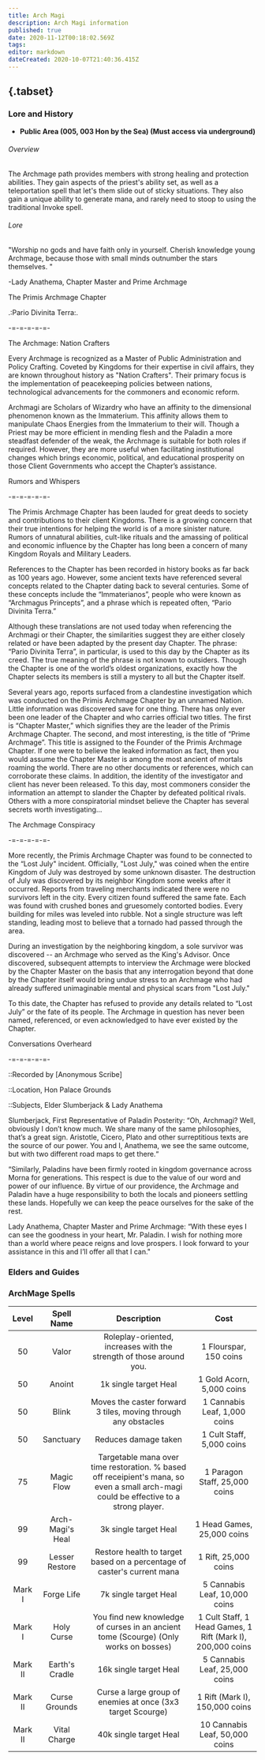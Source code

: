 ```yaml
---
title: Arch Magi
description: Arch Magi information
published: true
date: 2020-11-12T00:18:02.569Z
tags: 
editor: markdown
dateCreated: 2020-10-07T21:40:36.415Z
---
```


## {.tabset}
### Lore and History
 - **Public Area (005, 003 Hon by the Sea) (Must access via underground)**
###### Overview 
The Archmage path provides members with strong healing and protection abilities. They gain aspects of the priest's ability set, as well as a teleportation spell that let's them slide out of sticky situations. They also gain a unique ability to generate mana, and rarely need to stoop to using the traditional Invoke spell. 
###### Lore
"Worship no gods and have faith only in yourself. Cherish knowledge young Archmage, because those with small minds outnumber the stars themselves. "

-Lady Anathema, Chapter Master and Prime Archmage

The Primis Archmage Chapter

.:Pario Divinita Terra:.

-=-=-=-=-=-

The Archmage: Nation Crafters

Every Archmage is recognized as a Master of Public Administration and Policy Crafting. Coveted by Kingdoms for their expertise in civil affairs, they are known throughout history as "Nation Crafters". Their primary focus is the implementation of peacekeeping policies between nations, technological advancements for the commoners and economic reform.

Archmagi are Scholars of Wizardry who have an affinity to the dimensional phenomenon known as the Immaterium. This affinity allows them to manipulate Chaos Energies from the Immaterium to their will. Though a Priest may be more efficient in mending flesh and the Paladin a more steadfast defender of the weak, the Archmage is suitable for both roles if required. However, they are more useful when facilitating institutional changes which brings economic, political, and educational prosperity on those Client Governments who accept the Chapter’s assistance.

Rumors and Whispers

-=-=-=-=-=-

The Primis Archmage Chapter has been lauded for great deeds to society and contributions to their client Kingdoms. There is a growing concern that their true intentions for helping the world is of a more sinister nature. Rumors of unnatural abilities, cult-like rituals and the amassing of political and economic influence by the Chapter has long been a concern of many Kingdom Royals and Military Leaders.

References to the Chapter has been recorded in history books as far back as 100 years ago. However, some ancient texts have referenced several concepts related to the Chapter dating back to several centuries. Some of these concepts include the “Immaterianos”, people who were known as “Archmagus Princepts”, and a phrase which is repeated often, “Pario Divinita Terra.”

Although these translations are not used today when referencing the Archmagi or their Chapter, the similarities suggest they are either closely related or have been adapted by the present day Chapter. The phrase: “Pario Divinita Terra”, in particular, is used to this day by the Chapter as its creed. The true meaning of the phrase is not known to outsiders.  Though the Chapter is one of the world’s oldest organizations, exactly how the Chapter selects its members is still a mystery to all but the Chapter itself.

Several years ago, reports surfaced from a clandestine investigation which was conducted on the Primis Archmage Chapter by an unnamed Nation. Little information was discovered save for one thing. There has only ever been one leader of the Chapter and who carries official two titles. The first is “Chapter Master,” which signifies they are the leader of the Primis Archmage Chapter. The second, and most interesting, is the title of “Prime Archmage”. This title is assigned to the Founder of the Primis Archmage Chapter. If one were to believe the leaked information as fact, then you would assume the Chapter Master is among the most ancient of mortals roaming the world. There are no other documents or references, which can corroborate these claims. In addition, the identity of the investigator and client has never been released. To this day, most commoners consider the information an attempt to slander the Chapter by defeated political rivals. Others with a more conspiratorial mindset believe the Chapter has several secrets worth investigating...

The Archmage Conspiracy

-=-=-=-=-=-

More recently, the Primis Archmage Chapter was found to be connected to the “Lost July" incident. Officially, "Lost July," was coined when the entire Kingdom of July was destroyed by some unknown disaster. The destruction of July was discovered by its neighbor Kingdom some weeks after it occurred. Reports from traveling merchants indicated there were no survivors left in the city. Every citizen found suffered the same fate. Each was found with crushed bones and gruesomely contorted bodies. Every building for miles was leveled into rubble. Not a single structure was left standing, leading most to believe that a tornado had passed through the area.

During an investigation by the neighboring kingdom, a sole survivor was discovered -- an Archmage who served as the King's Advisor. Once discovered, subsequent attempts to interview the Archmage were blocked by the Chapter Master on the basis that any interrogation beyond that done by the Chapter itself would bring undue stress to an Archmage who had already suffered unimaginable mental and physical scars from "Lost July."

To this date, the Chapter has refused to provide any details related to “Lost July” or the fate of its people. The Archmage in question has never been named, referenced, or even acknowledged to have ever existed by the Chapter.

Conversations Overheard

-=-=-=-=-=-

::Recorded by [Anonymous Scribe]

::Location, Hon Palace Grounds

::Subjects, Elder Slumberjack & Lady Anathema

Slumberjack, First Representative of Paladin Posterity:  “Oh, Archmagi? Well, obviously I don’t know much. We share many of the same philosophies, that’s a great sign. Aristotle, Cicero, Plato and other surreptitious texts are the source of our power. You and I, Anathema, we see the same outcome, but with two different road maps to get there.“

“Similarly, Paladins have been firmly rooted in kingdom governance across Morna for generations. This respect is due to the value of our word and power of our influence. By virtue of our providence, the Archmage and Paladin have a huge responsibility to both the locals and pioneers settling these lands. Hopefully we can keep the peace ourselves for the sake of the rest.

Lady Anathema, Chapter Master and Prime Archmage: “With these eyes I can see the goodness in your heart, Mr. Paladin. I wish for nothing more than a world where peace reigns and love prospers. I look forward to your assistance in this and I’ll offer all that I can." 
  ### Elders and Guides
  ### ArchMage Spells
  | Level | Spell Name | Description | Cost |
| :---: | :---: | :---: | :---: |
| 50 | Valor | Roleplay-oriented, increases with the strength of those around you. | 1 Flourspar, 150 coins |
| 50 | Anoint | 1k single target Heal | 1 Gold Acorn, 5,000 coins | 
| 50 | Blink | Moves the caster forward 3 tiles, moving through any obstacles | 1 Cannabis Leaf, 1,000 coins |
| 50 | Sanctuary | Reduces damage taken | 1 Cult Staff, 5,000 coins |
| 75 | Magic Flow | Targetable mana over time restoration. % based off receipient's mana, so even a small arch-magi could be effective to a strong player. | 1 Paragon Staff, 25,000 coins |
| 99 | Arch-Magi's Heal | 3k single target Heal | 1 Head Games, 25,000 coins |
| 99 | Lesser Restore | Restore health to target based on a percentage of caster's current mana | 1 Rift, 25,000 coins |
| Mark I | Forge Life | 7k single target Heal | 5 Cannabis Leaf, 10,000 coins | 
| Mark I | Holy Curse | You find new knowledge of curses in an ancient tome (Scourge) (Only works on bosses) | 1 Cult Staff, 1 Head Games, 1 Rift (Mark I), 200,000 coins |
| Mark II | Earth's Cradle | 16k single target Heal | 5 Cannabis Leaf, 25,000 coins |
| Mark II | Curse Grounds | Curse a large group of enemies at once (3x3 target Scourge) | 1 Rift (Mark I), 150,000 coins |
| Mark II | Vital Charge | 40k single target Heal | 10 Cannabis Leaf, 50,000 coins |
  